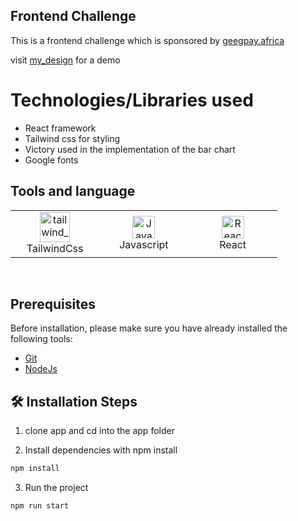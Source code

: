 ## Frontend Challenge

This is a frontend challenge which is sponsored by [geegpay.africa](https://geegpay.africa)

visit [my_design](https://frontend-challenge-flame.vercel.app/) for a demo

# Technologies/Libraries used

- React framework
- Tailwind css for styling
- Victory used in the implementation of the bar chart
- Google fonts

## Tools and language

<table>
	 <tbody>
  <tr> 
   
   <td align="Center" width="25%">
        <a href="https://developer.mozilla.org/en-US/docs/Web/CSS" target="_blank" rel="noreferrer"><img width="48" height="48" src="https://img.icons8.com/fluency/48/tailwind_css.png" alt="tailwind_css"/></a>
	<br>TailwindCss
    </td> 
  <td align="Center" width="25%">
	  <a href="https://developer.mozilla.org/en-US/docs/Web/JavaScript" target="_blank" rel="noreferrer"><img src="https://img.icons8.com/color/48/000000/javascript--v1.png" width="36" height="36" alt="Javascript" /></a>
	<br>Javascript
    </td>   
      <td align="Center" width="25%">
	  <a href="https://reactjs.org/" target="_blank" rel="noreferrer"><img src="https://img.icons8.com/color/48/000000/react-native.png" width="36" height="36" alt="React" /></a>
	<br>React
    </td>  
	  </tr>
</tbody>
  </table>
	
<br>

## Prerequisites

Before installation, please make sure you have already installed the following tools:

- [Git](https://git-scm.com/downloads)
- [NodeJs](https://nodejs.org/en/download/)

## 🛠️ Installation Steps

1. clone app and cd into the app folder

2. Install dependencies with npm install

```bash
npm install
```

3. Run the project

```bash
npm run start
```
